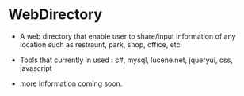 WebDirectory
============

- A web directory that enable user to share/input information of any location such as restraunt, park, shop, office, etc
- Tools that currently in used : c#, mysql, lucene.net, jqueryui, css, javascript

- more information coming soon.
